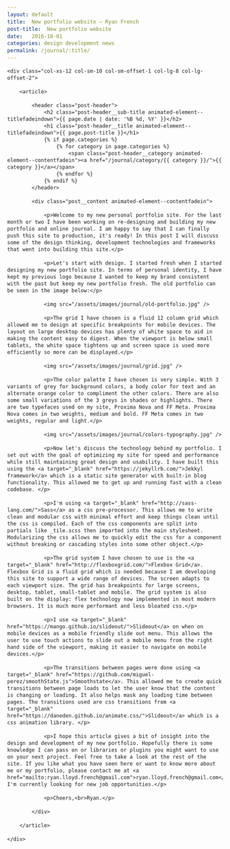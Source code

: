 ```yaml
---
layout: default
title:  New portfolio website – Ryan French
post-title:  New portfolio website
date:   2016-10-01
categories: design development news
permalink: /journal/:title/
---
```


<div class="row">

    <div class="col-xs-12 col-sm-10 col-sm-offset-1 col-lg-8 col-lg-offset-2">

        <article>

            <header class="post-header">
                <h2 class="post-header__sub-title animated-element--titlefadeindown">{{ page.date | date: '%B %d, %Y' }}</h2>
                <h1 class="post-header__title animated-element--titlefadeindown">{{ page.post-title }}</h1>
                {% if page.categories %}
                    {% for category in page.categories %}
                        <span class="post-header__category animated-element--contentfadein"><a href="/journal/category/{{ category }}/">{{ category }}</a></span>
                    {% endfor %}
                {% endif %}
            </header>

            <div class="post__content animated-element--contentfadein">

                <p>Welcome to my new personal portfolio site. For the last month or two I have been working on re-designing and building my new portfolio and online journal. I am happy to say that I can finally push this site to production, it's ready! In this post I will discuss some of the design thinking, development technologies and frameworks that went into building this site.</p>

                <p>Let's start with design. I started fresh when I started designing my new portfolio site. In terms of personal identity, I have kept my previous logo because I wanted to keep my brand consistent with the past but keep my new portfolio fresh. The old portfolio can be seen in the image below:</p>

                <img src="/assets/images/journal/old-portfolio.jpg" />

                <p>The grid I have chosen is a fluid 12 column grid which allowed me to design at specific breakpoints for mobile devices. The layout on large desktop devices has plenty of white space to aid in making the content easy to digest. When the viewport is below small tablets, the white space tightens up and screen space is used more efficiently so more can be displayed.</p>

                <img src="/assets/images/journal/grid.jpg" />

                <p>The color palette I have chosen is very simple. With 3 variants of grey for background colors, a body color for text and an alternate orange color to compliment the other colors. There are also some small variations of the 3 greys in shades or highlights. There are two typefaces used on my site, Proxima Nova and FF Meta. Proxima Nova comes in two weights, medium and bold. FF Meta comes in two weights, regular and light.</p>

                <img src="/assets/images/journal/colors-typography.jpg" />

                <p>Now let's discuss the technology behind my portfolio. I set out with the goal of optimizing my site for speed and performance while still maintaining great design and usability. I have built this using the <a target="_blank" href="https://jekyllrb.com/">Jekkyl framework</a> which is a static site generator with built-in blog functionality. This allowed me to get up and running fast with a clean codebase. </p>

                <p>I'm using <a target="_blank" href="http://sass-lang.com/">Sass</a> as a css pre-processor. This allows me to write clean and modular css with minimal effort and keep things clean until the css is compiled. Each of the css components are split into partials like _tile.scss then imported into the main stylesheet. Modularizing the css allows me to quickly edit the css for a component without breaking or cascading styles into some other object.</p>

                <p>The grid system I have chosen to use is the <a target="_blank" href="http://flexboxgrid.com/">Flexbox Grid</a>. Flexbox Grid is a fluid grid which is needed because I am developing this site to support a wide range of devices. The screen adapts to each viewport size. The grid has breakpoints for large screens, desktop, tablet, small-tablet and mobile. The grid system is also built on the display: flex technology now implemented in most modern browsers. It is much more performant and less bloated css.</p>

                <p>I use <a target="_blank" href="https://mango.github.io/slideout/">Slideout</a> on when on mobile devices as a mobile friendly slide out menu. This allows the user to use touch actions to slide out a mobile menu from the right hand side of the viewport, making it easier to navigate on mobile devices.</p>

                <p>The transitions between pages were done using <a target="_blank" href="https://github.com/miguel-perez/smoothState.js">Smoothstate</a>. This allowed me to create quick transitions between page loads to let the user know that the content is changing or loading. It also helps mask any loading time between pages. The transitions used are css transitions from <a target="_blank" href="https://daneden.github.io/animate.css/">Slideout</a> which is a css animation library. </p>

                <p>I hope this article gives a bit of insight into the design and development of my new portfolio. Hopefully there is some knowledge I can pass on or libraries or plugins you might want to use on your next project. Feel free to take a look at the rest of the site. If you like what you have seen here or want to know more about me or my portfolio, please contact me at <a href="mailto:ryan.lloyd.french@gmail.com">ryan.lloyd.french@gmail.com</a>. I'm currently looking for new job opportunities.</p>

                <p>Cheers,<br>Ryan.</p>

            </div>

        </article>

    </div>

</div>

